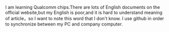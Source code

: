 I am learning Qualcomm chips.There are lots of English documents on the official website,but my English is poor,and it is hard to understand meaning of article，so I want to note this word that I don't know.
I use github in order to synchronize between my PC and company computer.